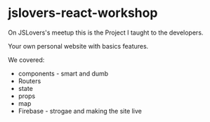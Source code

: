# jslovers-react-workshop

On JSLovers's meetup this is the Project I taught to the developers. 


Your own personal website with basics features.

We covered:

- components - smart and dumb
- Routers
- state
- props
- map
- Firebase - strogae and making the site live 
